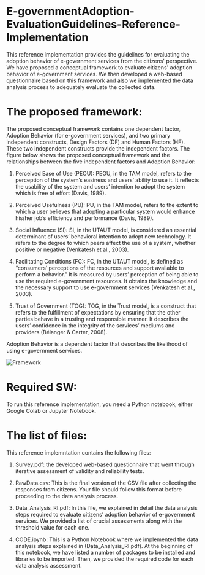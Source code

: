 # E-governmentAdoption-EvaluationGuidelines-Reference-Implementation
This reference implementation provides the guidelines for evaluating the adoption behavior of e-government services from the citizens' perspective.
We have proposed a conceptual framework to evaluate citizens' adoption behavior of e-government services. We then developed a web-based questionnaire based on this framework and also we implemented the data analysis process to adequately evaluate the collected data.



# The proposed framework:
The proposed conceptual framework contains one dependent factor, Adoption Behavior (for e-government services), and two primary independent constructs, Design Factors (DF) and Human Factors (HF). These two independent constructs provide the independent factors. The figure below shows the proposed conceptual framework and the relationships between the five independent factors and Adoption Behavior:

1. Perceived Ease of Use (PEOU): PEOU, in the TAM model, refers to the perception of the system’s easiness and users’ ability to use it. It reflects the usability of the system and users’ intention to adopt the system which is free of effort (Davis, 1989).

2. Perceived Usefulness (PU): PU, in the TAM model, refers to the extent to which a user believes that adopting a particular system would enhance his/her job’s efficiency and performance (Davis, 1989).

3. Social Influence (SI): SI, in the UTAUT model, is considered an essential determinant of users’ behavioral intention to adopt new technology. It refers to the degree to which peers affect the use of a system, whether positive or negative (Venkatesh et al., 2003).

4. Facilitating Conditions (FC): FC, in the UTAUT model, is defined as “consumers’ perceptions of the resources and support available to perform a behavior.” It is measured by users’ perception of being able to use the required e-government resources. It obtains the knowledge and the necessary support to use e-government services (Venkatesh et al., 2003).

5. Trust of Government (TOG): TOG, in the Trust model, is a construct that refers to the fulfillment of expectations by ensuring that the other parties behave in a trusting and responsible manner. It describes the users’ confidence in the integrity of the services’ mediums and providers (Bélanger & Carter, 2008).

Adoption Behavior is a dependent factor that describes the likelihood of using e-government services.

![Framework](https://user-images.githubusercontent.com/60638810/226831026-23cb5735-63b2-412d-991d-6321aea3bc39.png)



# Required SW:
To run this reference implementation, you need a Python notebook, either Google Colab or Jupyter Notebook.



# The list of files:
This reference implemntation contains the following files:
1.	Survey.pdf: the developed web-based questionnaire that went through iterative assessment of validity and reliability tests. 

2.	RawData.csv: This is the final version of the CSV file after collecting the responses from citizens. Your file should follow this format before proceeding to the data analysis process. 

3.	Data_Analysis_RI.pdf: In this file, we explained in detail the data analysis steps required to evaluate citizens’ adoption behavior of e-government services. We provided a list of crucial assessments along with the threshold value for each one. 

4.	CODE.ipynb: This is a Python Notebook where we implemented the data analysis steps explained in (Data_Analysis_RI.pdf). At the beginning of this notebook, we have listed a number of packages to be installed and libraries to be imported. Then, we provided the required code for each data analysis assessment.



